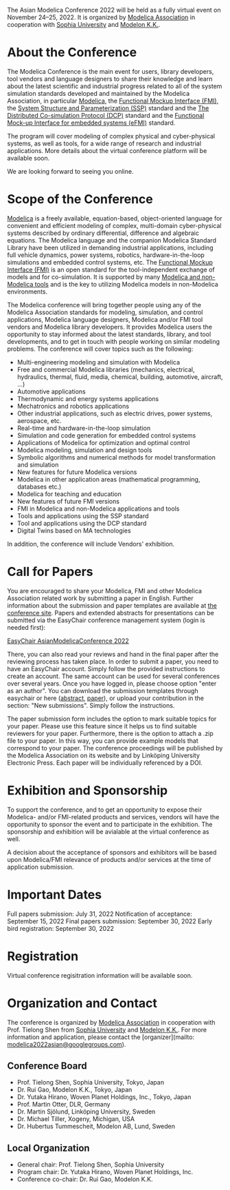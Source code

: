 

The Asian Modelica Conference 2022 will be held as a fully virtual event on November 24–25, 2022. It is organized by [Modelica Association](https://www.modelica.org/) in cooperation with [Sophia University](https://www.sophia.ac.jp/eng/index.html) and [Modelon K.K.](https://www.modelon.com/).

# About the Conference

The Modelica Conference is the main event for users, library developers, tool vendors and language designers to share their knowledge and learn about the latest scientific and industrial progress related to all of the system simulation standards developed and maintained by the Modelica Association, in particular [Modelica](https://www.modelica.org/), the [Functional Mockup Interface (FMI)](http://www.fmi-standard.org/), the [System Structure and Parameterization (SSP)](https://ssp-standard.org/) standard and the [The Distributed Co-simulation Protocol (DCP)](https://dcp-standard.org/) standard and the [Functional Mock-up Interface for embedded systems (eFMI)](https://efmi-standard.org/) standard.

The program will cover modeling of complex physical and cyber-physical systems, as well as tools, for a wide range of research and industrial applications. More details about the virtual conference platform will be available soon.

We are looking forward to seeing you online.

# Scope of the Conference

[Modelica](https://www.modelica.org/) is a freely available, equation-based, object-oriented language for convenient and efficient modeling of complex, multi-domain cyber-physical systems described by ordinary differential, difference and algebraic equations. The Modelica language and the companion Modelica Standard Library have been utilized in demanding industrial applications, including full vehicle dynamics, power systems, robotics, hardware-in-the-loop simulations and embedded control systems, etc. The [Functional Mockup Interface (FMI)](http://www.fmi-standard.org/) is an open standard for the tool-independent exchange of models and for co-simulation. It is supported by many [Modelica and non-Modelica tools](https://modelica.org/tools) and is the key to utilizing Modelica models in non-Modelica environments.

The Modelica conference will bring together people using any of the Modelica Association standards for modeling, simulation, and control applications, Modelica language designers, Modelica and/or FMI tool vendors and Modelica library developers. It provides Modelica users the opportunity to stay informed about the latest standards, library, and tool developments, and to get in touch with people working on similar modeling problems. The conference will cover topics such as the following:

*  Multi-engineering modeling and simulation with Modelica
*  Free and commercial Modelica libraries (mechanics, electrical, hydraulics, thermal, fluid, media, chemical, building, automotive, aircraft, ...)
*  Automotive applications
*  Thermodynamic and energy systems applications
*  Mechatronics and robotics applications
*  Other industrial applications, such as electric drives, power systems, aerospace, etc.
*  Real-time and hardware-in-the-loop simulation
*  Simulation and code generation for embedded control systems
*  Applications of Modelica for optimization and optimal control
*  Modelica modeling, simulation and design tools
*  Symbolic algorithms and numerical methods for model transformation and simulation
*  New features for future Modelica versions
*  Modelica in other application areas (mathematical programming, databases etc.)
*  Modelica for teaching and education
*  New features of future FMI versions
*  FMI in Modelica and non-Modelica applications and tools
*  Tools and applications using the SSP standard
*  Tool and applications using the DCP standard
*  Digital Twins based on MA technologies

In addition, the conference will include Vendors' exhibition.


# Call for Papers

You are encouraged to share your Modelica, FMI and other Modelica Association related work by submitting a paper in English. Further information about the submission and paper templates are available at [the conference site](https://2022.asian.conference.modelica.org/).
Papers and extended abstracts for presentations can be submitted via the EasyChair conference management system (login is needed first):

[EasyChair AsianModelicaConference 2022](https://easychair.org/my/conference?conf=modelica2022asian)

There, you can also read your reviews and hand in the final paper after the reviewing process has taken place.
In order to submit a paper, you need to have an EasyChair account.
Simply follow the provided instructions to create an account.
The same account can be used for several conferences over several years.
Once you have logged in, please choose option "enter as an author".
You can download the submission templates through easychair or here ([abstract](cfp/abstract-templates-Modelica2022Asian.zip), [paper](cfp/conference-templates-Modelica2022Asian.zip)), or upload your contribution in the section: "New submissions".
Simply follow the instructions.

The paper submission form includes the option to mark suitable topics for your paper. Please use this feature since it helps us to find suitable reviewers for your paper. Furthermore, there is the option to attach a .zip file to your paper. In this way, you can provide example models that correspond to your paper.
The conference proceedings will be published by the Modelica Association on its website and by Linköping University Electronic Press. Each paper will be individually referenced by a DOI.

# Exhibition and Sponsorship

To support the conference, and to get an opportunity to expose their Modelica- and/or FMI-related products and services, vendors will have the opportunity to sponsor the event and to participate in the exhibition. The sponsorship and exhibition will be avialable at the virtual conference as well.

A decision about the acceptance of sponsors and exhibitors will be based upon Modelica/FMI relevance of products and/or services at the time of application submission.

# Important Dates

Full papers submission: 		July 31, 2022
Notification of acceptance: 	September 15, 2022
Final papers submission: 	    September 30, 2022
Early bird registration: 		September 30, 2022


# Registration

Virtual conference regisitration information will be available soon. 

<!-- # Whova platform

Virtual conference is managed using [Whova](https://whova.com/). The participants who registered at Eventbrite will receive an email from Whova one day later to activate your Whova account. The [official conference web link](https://whova.com/portal/webapp/amcft_202010/) works for any browser. Please look at [instructions (video and text)](https://whova.com/resources/how-to-guide/user-tutorial/#:~:text=The%20Whova%20event%20app%20is,your%20mobile%20device%27s%20web%20browser) for Whova on your phone or as web-app to find the best option for you.
 -->
# Organization and Contact

The conference is organized by [Modelica Association](https://www.modelica.org/) in cooperation with Prof. Tielong Shen from [Sophia University](https://www.sophia.ac.jp/eng/index.html) and [Modelon K.K.](https://www.modelon.com/). For more information and application, please contact the [organizer](mailto: modelica2022asian@googlegroups.com).

## Conference Board

* Prof. Tielong Shen, Sophia University, Tokyo, Japan
* Dr. Rui Gao, Modelon K.K., Tokyo, Japan
* Dr. Yutaka Hirano, Woven Planet Holdings, Inc., Tokyo, Japan
* Prof. Martin Otter, DLR, Germany
* Dr. Martin Sjölund, Linköping University, Sweden
* Dr. Michael Tiller, Xogeny, Michigan, USA
* Dr. Hubertus Tummescheit, Modelon AB, Lund, Sweden


## Local Organization

* General chair: Prof. Tielong Shen, Sophia University
* Program chair: Dr. Yutaka Hirano, Woven Planet Holdings, Inc.
* Conference co-chair: Dr. Rui Gao, Modelon K.K.

